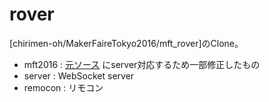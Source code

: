 # rover

[chirimen-oh/MakerFaireTokyo2016/mft_rover]のClone。

- mft2016 : [元ソース](https://github.com/chirimen-oh/MakerFaireTokyo2016/tree/master/mft_rover) にserver対応するため一部修正したもの
- server : WebSocket server
- remocon : リモコン


